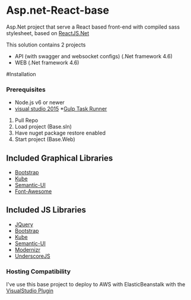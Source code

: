 # Asp.net-React-base

Asp.Net project that serve a React based front-end with compiled sass stylesheet, based on [ReactJS.Net](http://reactjs.net/)

This solution contains 2 projects
* API (with swagger and websocket configs) (.Net framework 4.6)
* WEB (.Net framework 4.6)

#Installation

### Prerequisites
* Node.js v6 or newer
* [visual studio 2015](https://beta.visualstudio.com/downloads/)
*[Gulp Task Runner](https://visualstudiogallery.msdn.microsoft.com/8e1b4368-4afb-467a-bc13-9650572db708)

1. Pull Repo
2. Load project (Base.sln)
3. Have nuget package restore enabled
4. Start project (Base.Web)

## Included Graphical Libraries

* [Bootstrap](https://github.com/twbs/bootstrap)
* [Kube](https://github.com/imperavi/kube)
* [Semantic-UI](https://github.com/Semantic-Org/Semantic-UI)
* [Font-Awesome](https://github.com/FortAwesome/Font-Awesome)

## Included JS Libraries

* [JQuery](https://github.com/jquery/jquery)
* [Bootstrap](https://github.com/twbs/bootstrap)
* [Kube](https://github.com/imperavi/kube)
* [Semantic-UI](https://github.com/Semantic-Org/Semantic-UI)
* [Modernizr](https://github.com/Modernizr/Modernizr)
* [UnderscoreJS](https://github.com/jashkenas/underscore)

### Hosting Compatibility

I've use this base project to deploy to AWS with ElasticBeanstalk with the [VisualStudio Plugin](https://aws.amazon.com/visualstudio/)
